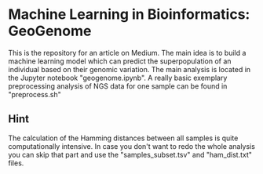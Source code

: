 # Machine Learning in Bioinformatics: GeoGenome

This is the repository for an article on Medium. The main idea is to build a machine learning model which can predict the superpopulation of an individual based on their genomic variation.
The main analysis is located in the Jupyter notebook "geogenome.ipynb". A really basic exemplary preprocessing analysis of NGS data for one sample can be found in "preprocess.sh"

## Hint
The calculation of the Hamming distances between all samples is quite computationally intensive. In case you don't want to redo the whole analysis you can skip that part and use the "samples_subset.tsv" and "ham_dist.txt" files.

